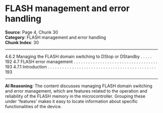 # FLASH management and error handling

**Source**: Page 4, Chunk 30  
**Category**: FLASH management and error handling  
**Chunk Index**: 30

---

4.6.2 Managing the FLASH domain switching to DStop or DStandby . . . . . 192
4.7 FLASH error management . . . . . . . . . . . . . . . . . . . . . . . . . . . . . . . . . . . 193
4.7.1 Introduction . . . . . . . . . . . . . . . . . . . . . . . . . . . . . . . . . . . . . . . . . . . . . 193

---

**AI Reasoning**: The content discusses managing FLASH domain switching and error management, which are features related to the operation and reliability of the FLASH memory in the microcontroller. Grouping these under 'features' makes it easy to locate information about specific functionalities of the device.

